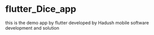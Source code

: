 # flutter_Dice_app
this is the demo app by flutter developed by Hadush mobile software development and solution
